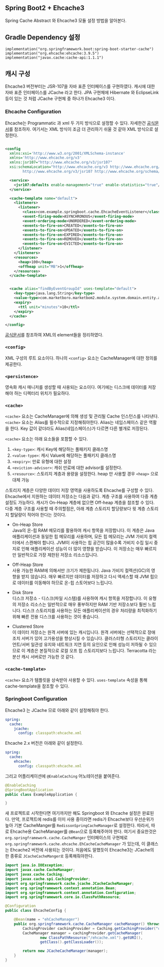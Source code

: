 ## Spring Boot2 + Ehcache3

Spring Cache Abstract 와 Ehcache3 모듈 설정 방법을 알아본다.

## Gradle Dependency 설정

```
implementation("org.springframework.boot:spring-boot-starter-cache")
implementation("org.ehcache:ehcache:3.9.5")
implementation("javax.cache:cache-api:1.1.1")
```

## 캐시 구성

Ehcache3 버전부터는 JSR-107을 자바 표준 인터페이스를 구현하였다.
캐시에 대한 자바 표준 인터페이스를 JCache 라고 한다.
JPA 구현체에 Hibernate 와 EclipseLink 등이 있는 것 처럼 JCache 구현체 중 하나가 Ehcache3 이다.

### Ehcache Configuration

Ehcache는 Programmatic 과 xml 두 가지 방식으로 설정할 수 있다.
자세한건 [공식문서](https://www.ehcache.org/documentation/3.9/getting-started.html#configuring-with-java)를 참조하자.
여기서는 XML 방식이 조금 더 관리하기 쉬울 것 같아 XML 방식으로 설정한다.

```xml

<config
  xmlns:xsi='http://www.w3.org/2001/XMLSchema-instance'
  xmlns='http://www.ehcache.org/v3'
  xmlns:jsr107="http://www.ehcache.org/v3/jsr107"
  xsi:schemaLocation="http://www.ehcache.org/v3 http://www.ehcache.org/schema/ehcache-core.xsd
        http://www.ehcache.org/v3/jsr107 http://www.ehcache.org/schema/ehcache-107-ext-3.0.xsd">

  <service>
    <jsr107:defaults enable-management="true" enable-statistics="true"/>
  </service>

  <cache-template name="default">
    <listeners>
      <listener>
        <class>com.example.springboot.cache.EhcacheEventListener</class>
        <event-firing-mode>ASYNCHRONOUS</event-firing-mode>
        <event-ordering-mode>UNORDERED</event-ordering-mode>
        <events-to-fire-on>CREATED</events-to-fire-on>
        <events-to-fire-on>UPDATED</events-to-fire-on>
        <events-to-fire-on>EXPIRED</events-to-fire-on>
        <events-to-fire-on>REMOVED</events-to-fire-on>
        <events-to-fire-on>EVICTED</events-to-fire-on>
      </listener>
    </listeners>
    <resources>
      <heap>100</heap>
      <offheap unit="MB">1</offheap>
    </resources>
  </cache-template>


  <cache alias="findByEventGroupId" uses-template="default">
    <key-type>java.lang.String</key-type>
    <value-type>com.marketboro.marketbom2.module.system.domain.entity.applicationmessage.EventAggregator</value-type>
    <expiry>
      <ttl unit="minutes">10</ttl>
    </expiry>
  </cache>

</config>
```

[공식문서](https://www.ehcache.org/documentation/3.9/xml.html)를 참조하여 XML의 element들을 정리하였다.

### `<config>`

XML 구성의 루트 요소이다. 하나의 `<config>` 요소는 CacheManager에 대한 정의를 제공한다.

### `<persistence>`

영속화 캐시 매니저를 생성할 때 사용되는 요소이다. 여기에는 디스크에 데이터를 저장해야 하는 디렉터리 위치가 필요하다.

### `<cache>`

`<cache>` 요소는 CacheManager에 의해 생성 및 관리될 Cache 인스턴스를 나타낸다.
`<cache>` 요소는 Alias를 필수적으로 지정해줘야한다. Alias는 네임스페이스 같은 역활을 한다.
Key 값이 같더라도 Alias(네임스페이스)가 다르면 다른 별개로 저장된다.

`<cache>` 요소는 아래 요소들을 포함할 수 있다.

1. `<key-type>`: 캐시 Key에 해당하는 풀패키지 클래스명
2. `<value-type>`: 캐시 Value에 해당하는 풀패키지 클래스명
3. `<expiry>`: 만료 유형에 대한 설정
4. `<eviction-advisor>`: 캐쉬 만료에 대한 advisor를 설정한다.
5. `<resource>`: 스토리지 계층과 용량을 설정한다. heap 만 사용할 경우 `<heap>` 으로 대체 가능

스토리지 계층은 다양한 데이터 저장 영역을 사용하도록 Ehcache를 구성할 수 있다.
Ehcache에서 지원하는 데이터 저장소는 다음과 같다.
계층 구조를 사용하여 다중 계층 설정도 가능하다. 캐시가 On-Heap 계층에 없으면 Off-heap 계층을 참조할 수 있다.
다중 계층 구조를 사용할 때 주의할점은, 아래 계층 스토리지 할당량보다 윗 계층 스토리지 할달량이 적어야 한다는 것이다.

- On-Heap Store   
  Java의 온-힙 RAM 메모리를 활용하여 캐시 항목을 저장합니다. 이 계층은 Java 애플리케이션과 동일한 힙 메모리를 사용하며, 모든 힙 메모리는 JVM 가비지 컬렉터에서 스캔해야 합니다. JVM이 사용하는 힙 공간이 많을수록 가비지 수집 일시 중지로 인해 애플리케이션 성능이 더
  많이 영향을 받습니다. 이 저장소는 매우 빠르지만 일반적으로 가장 제한된 저장소 리소스입니다.


- Off-Heap Store   
  사용 가능한 RAM에 의해서만 크기가 제한됩니다. Java 가비지 컬렉션(GC)의 영향을 받지 않습니다. 매우 빠르지만 데이터를 저장하고 다시 액세스할 때 JVM 힙으로 데이터를 이동해야 하므로 온-힙 스토어보다 느립니다.


- Disk Store    
  디스크 저장소 - 디스크(파일 시스템)를 사용하여 캐시 항목을 저장합니다. 이 유형의 저장소 리소스는 일반적으로 매우 풍부하지만 RAM 기반 저장소보다 훨씬 느립니다. 디스크 스토리지를 사용하는 모든 애플리케이션의 경우 처리량을 최적화하기 위해 빠른 전용 디스크를 사용하는 것이
  좋습니다.


- Clustered Store    
  이 데이터 저장소는 원격 서버에 있는 캐시입니다. 원격 서버에는 선택적으로 장애 조치 서버가 있어 고가용성을 향상시킬 수 있습니다. 클러스터형 스토리지는 클라이언트/서버 일관성 유지와 네트워크 지연 등의 요인으로 인해 성능이 저하될 수 있으므로 이 계층은 본질적으로 로컬 오프 힙
  스토리지보다 느립니다.
  Terracotta 라는 분산 캐시 서버로만 가능한 것 같다.

### `<cache-template>`

`<cache>` 요소가 템플릿을 상속받아 사용할 수 있다. `uses-template` 속성을 통해 cache-template을 참조할 수 있다.

### Springboot Configuration

Ehcache3 는 JCache 므로 아래와 같이 설정해줘야 한다.

```yml
spring:
  cache:
    jcache:
      config: classpath:ehcache.xml
```

Ehcache 2.x 버전은 아래와 같이 설정한다.

```yml
spring:
  cache:
    ehcache:
      config: classpath:ehcache.xml
```

그리고 어플리케이션에 `@EnableCaching` 어노테이션을 붙여준다.

```java
@EnableCaching
@SpringBootApplication
public class ExampleApplication {

}
```

새 프로젝트로 시작한다면 여기까지만 해도 Springboot 와 Ehcache 설정은 완료된다.
만약, 프로젝트에 redis를 이미 사용 중이라면 redis가 Ehcache보다 우선순위가 높아 기본 CacheManger를 `RedissonSpringCacheManager`로 설정한다.
따라서, 따로 Ehcache용 CacheManager를 `@Bean`으로 등록해주어야 한다.
여기서 중요한것은 `org.springframework.cache.CacheManger` 인터페이스의 구현체로 `org.springframework.cache.ehcache.EhCacheCacheManager` 가 있는데, 이 클래스는 Ehcache2 버전에 사용되는 것이다.
처음에도 말했듯이 Ehcache3는 JCache의 한 종류로 `JCacheCacheManger로` 등록해줘야한다.

```java
import java.io.IOException;
import javax.cache.CacheManager;
import javax.cache.Caching;
import javax.cache.spi.CachingProvider;
import org.springframework.cache.jcache.JCacheCacheManager;
import org.springframework.context.annotation.Bean;
import org.springframework.context.annotation.Configuration;
import org.springframework.core.io.ClassPathResource;

@Configuration
public class EhcacheConfig {

	@Bean(name = "ehCacheManager")
	public org.springframework.cache.CacheManager cacheManager() throws IOException {
		CachingProvider cachingProvider = Caching.getCachingProvider("org.ehcache.jsr107.EhcacheCachingProvider");
		CacheManager manager = cachingProvider.getCacheManager(
				new ClassPathResource("/ehcache.xml").getURI(),
				getClass().getClassLoader());

		return new JCacheCacheManager(manager);
	}
}

```



